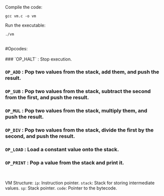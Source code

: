 Compile the code:

```
gcc vm.c -o vm
```

Run the executable:

```
./vm
```
<br>
#Opcodes:<br><br>
### `OP_HALT` : Stop execution. <br>

### `OP_ADD` : Pop two values from the stack, add them, and push the result.<br>

### `OP_SUB` : Pop two values from the stack, subtract the second from the first, and push the result.<br>

### `OP_MUL` : Pop two values from the stack, multiply them, and push the result.<br>

### `OP_DIV` : Pop two values from the stack, divide the first by the second, and push the result.<br>

### `OP_LOAD` : Load a constant value onto the stack.<br>

### `OP_PRINT` : Pop a value from the stack and print it.<br>
<br>

VM Structure:
`ip`: Instruction pointer.
`stack`: Stack for storing intermediate values.
`sp`: Stack pointer.
`code`: Pointer to the bytecode.
